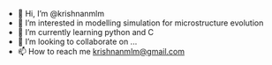 - 👋 Hi, I’m @krishnanmlm
- 👀 I’m interested in modelling simulation for microstructure evolution
- 🌱 I’m currently learning python and C
- 💞️ I’m looking to collaborate on ...
- 📫 How to reach me krishnanmlm@gmail.com

<!---
krishnanmlm/krishnanmlm is a ✨ special ✨ repository because its `README.md` (this file) appears on your GitHub profile.
You can click the Preview link to take a look at your changes.
--->
